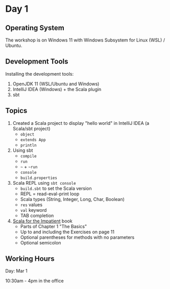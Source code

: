 # Day 1

## Operating System

The workshop is on Windows 11 with Windows Subsystem for Linux (WSL) / Ubuntu.

## Development Tools

Installing the development tools:

1. OpenJDK 11 (WSL/Ubuntu and Windows)
1. IntelliJ IDEA (Windows) + the Scala plugin
1. sbt

## Topics

1. Created a Scala project to display "hello world" in IntelliJ IDEA (a Scala/sbt project)
    * `object`
    * `extends App`
    * `println`
1. Using sbt
    * `compile`
    * `run`
    * `~` + `~run`
    * `console`
    * `build.properties`
1. Scala REPL using `sbt console`
    * `build.sbt` to set the Scala version
    * REPL = read-eval-print loop
    * Scala types (String, Integer, Long, Char, Boolean)
    * `res` values
    * `val` keyword
    * TAB completion
1. [Scala for the Impatient](https://horstmann.com/scala/) book
    * Parts of Chapter 1 "The Basics"
    * Up to and including the Exercises on page 11
    * Optional parentheses for methods with no parameters
    * Optional semicolon

## Working Hours

Day: Mar 1

10:30am - 4pm in the office
